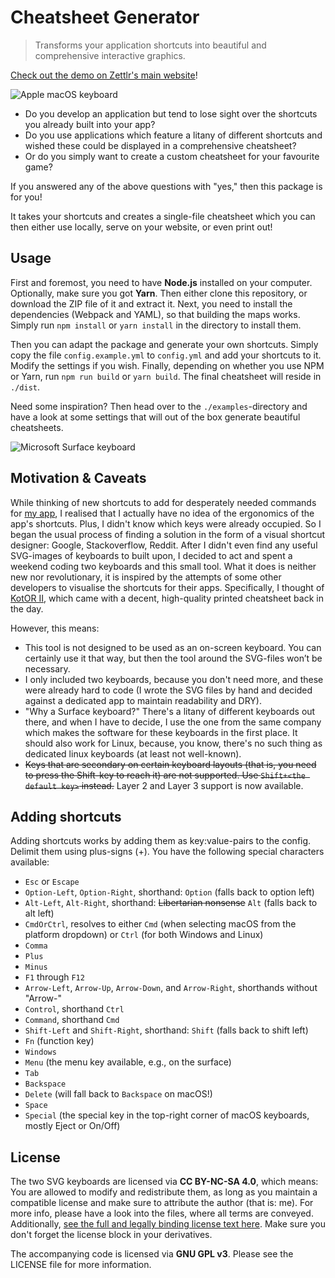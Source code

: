 # Cheatsheet Generator

> Transforms your application shortcuts into beautiful and comprehensive interactive graphics.

[Check out the demo on Zettlr's main website](https://zettlr.com/shortcuts)!

![Apple macOS keyboard](./assets/mac-kbd.svg)

* Do you develop an application but tend to lose sight over the shortcuts you already built into your app?
* Do you use applications which feature a litany of different shortcuts and wished these could be displayed in a comprehensive cheatsheet?
* Or do you simply want to create a custom cheatsheet for your favourite game?

If you answered any of the above questions with "yes," then this package is for you!

It takes your shortcuts and creates a single-file cheatsheet which you can then either use locally, serve on your website, or even print out!

## Usage

First and foremost, you need to have **Node.js** installed on your computer. Optionally, make sure you got **Yarn**. Then either clone this repository, or download the ZIP file of it and extract it. Next, you need to install the dependencies (Webpack and YAML), so that building the maps works. Simply run `npm install` or `yarn install` in the directory to install them.

Then you can adapt the package and generate your own shortcuts. Simply copy the file `config.example.yml` to `config.yml` and add your shortcuts to it. Modify the settings if you wish. Finally, depending on whether you use NPM or Yarn, run `npm run build` or `yarn build`. The final cheatsheet will reside in `./dist`.

Need some inspiration? Then head over to the `./examples`-directory and have a look at some settings that will out of the box generate beautiful cheatsheets.

![Microsoft Surface keyboard](./assets/surface-kbd.svg)

## Motivation & Caveats

While thinking of new shortcuts to add for desperately needed commands for [my app](https://github.com/Zettlr/Zettlr), I realised that I actually have no idea of the ergonomics of the app's shortcuts. Plus, I didn't know which keys were already occupied. So I began the usual process of finding a solution in the form of a visual shortcut designer: Google, Stackoverflow, Reddit. After I didn't even find any useful SVG-images of keyboards to built upon, I decided to act and spent a weekend coding two keyboards and this small tool. What it does is neither new nor revolutionary, it is inspired by the attempts of some other developers to visualise the shortcuts for their apps. Specifically, I thought of [KotOR II](https://starwars.fandom.com/wiki/Star_Wars:_Knights_of_the_Old_Republic_II:_The_Sith_Lords), which came with a decent, high-quality printed cheatsheet back in the day.

However, this means:

* This tool is not designed to be used as an on-screen keyboard. You can certainly use it that way, but then the tool around the SVG-files won’t be necessary.
* I only included two keyboards, because you don't need more, and these were already hard to code (I wrote the SVG files by hand and decided against a dedicated app to maintain readability and DRY).
* "Why a Surface keyboard?" There's a litany of different keyboards out there, and when I have to decide, I use the one from the same company which makes the software for these keyboards in the first place. It should also work for Linux, because, you know, there's no such thing as dedicated linux keyboards (at least not well-known).
* ~~Keys that are secondary on certain keyboard layouts (that is, you need to press the Shift-key to reach it) are not supported. Use `Shift+<the default key>` instead.~~ Layer 2 and Layer 3 support is now available.

## Adding shortcuts

Adding shortcuts works by adding them as key:value-pairs to the config. Delimit them using plus-signs (+). You have the following special characters available:

- `Esc` or `Escape`
- `Option-Left`, `Option-Right`, shorthand: `Option` (falls back to option left)
- `Alt-Left`, `Alt-Right`, shorthand: ~~Libertarian nonsense~~ `Alt` (falls back to alt left)
- `CmdOrCtrl`, resolves to either `Cmd` (when selecting macOS from the platform dropdown) or `Ctrl` (for both Windows and Linux)
- `Comma`
- `Plus`
- `Minus`
- `F1` through `F12`
- `Arrow-Left`, `Arrow-Up`, `Arrow-Down`, and `Arrow-Right`, shorthands without "Arrow-"
- `Control`, shorthand `Ctrl`
- `Command`, shorthand `Cmd`
- `Shift-Left` and `Shift-Right`, shorthand: `Shift` (falls back to shift left)
- `Fn` (function key)
- `Windows`
- `Menu` (the menu key available, e.g., on the surface)
- `Tab`
- `Backspace`
- `Delete` (will fall back to `Backspace` on macOS!)
- `Space`
- `Special` (the special key in the top-right corner of macOS keyboards, mostly Eject or On/Off)

## License

The two SVG keyboards are licensed via **CC BY-NC-SA 4.0**, which means: You are allowed to modify and redistribute them, as long as you maintain a compatible license and make sure to attribute the author (that is: me). For more info, please have a look into the files, where all terms are conveyed. Additionally, [see the full and legally binding license text here](https://creativecommons.org/licenses/by-nc-sa/4.0/legalcode). Make sure you don't forget the license block in your derivatives.

The accompanying code is licensed via **GNU GPL v3**. Please see the LICENSE file for more information.
